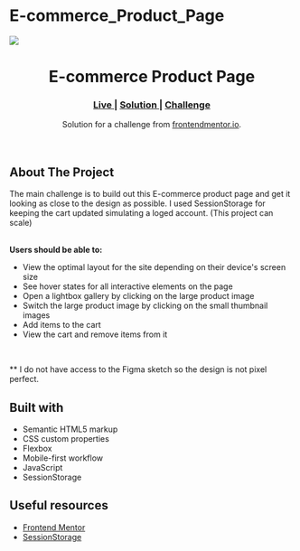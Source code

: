 # E-commerce_Product_Page
<img src="./screenshots/project-desktop-preview.png"></img>

<h1 align="center">E-commerce Product Page</h1>

<div align="center">
  <h3>
    <a href="https://dmaotech-ecommerce-product.netlify.app" color="white">
      Live
    </a>
    <span> | </span>
    <a href="https://www.frontendmentor.io/solutions/ecommerce-product-page-challenge-ES-YLnCTnN">
      Solution
    </a>
   <span> | </span>
    <a href="https://www.frontendmentor.io/challenges/ecommerce-product-page-UPsZ9MJp6">
      Challenge
    </a>
  </h3>
</div>
<div align="center">
   Solution for a challenge from  <a href="https://www.frontendmentor.io/" target="_blank">frontendmentor.io</a>.
</div>
<br>
<br>

## About The Project

The main challenge is to build out this E-commerce product page and get it looking as close to the design as possible. I used SessionStorage for keeping the cart updated simulating a loged account. (This project can scale)

<br>
<b>Users should be able to:</b>
<ul>
<li>View the optimal layout for the site depending on their device's screen size</li>
<li>See hover states for all interactive elements on the page</li>
<li>Open a lightbox gallery by clicking on the large product image</li>
<li>Switch the large product image by clicking on the small thumbnail images</li>
<li>Add items to the cart</li>
<li>View the cart and remove items from it</li>
</ul>

<br> <p>** I do not have access to the Figma sketch so the design is not pixel perfect.</p>

## Built with 

- Semantic HTML5 markup
- CSS custom properties
- Flexbox
- Mobile-first workflow
- JavaScript
- SessionStorage

## Useful resources

- <a href="https://www.frontendmentor.io/">Frontend Mentor</a>
- <a href="https://developer.mozilla.org/es/docs/Web/API/Window/sessionStorage">SessionStorage</a>

